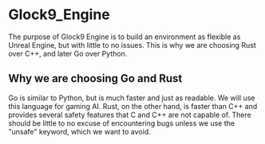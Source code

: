 # Glock9_Engine

The purpose of Glock9 Engine is to build an environment as flexible as Unreal Engine, but with little to no issues. This is why we are choosing Rust over C++, and later Go over Python. 

## Why we are choosing Go and Rust

Go is similar to Python, but is much faster and just as readable. We will use this language for gaming AI. Rust, on the other hand, is faster than C++ and provides several safety features that C and C++ are not capable of. There should be little to no excuse of encountering bugs unless we use the "unsafe" keyword, which we want to avoid. 
